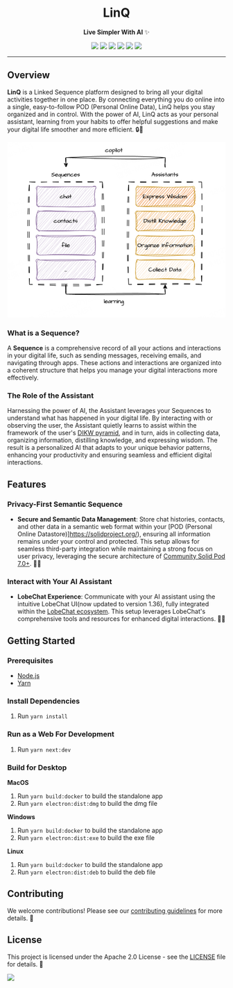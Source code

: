 <div align="center">
  <a name="readme-top"></a>
  <h1>LinQ</h1>

  <p>
    <strong>Live Simpler With AI</strong> ✨
  </p>

  <!-- SHIELD GROUP -->

[![][version-shield]][version-link]
[![][license-shield]][license-link]
[![][build-shield]][build-link]
[![][coverage-shield]][coverage-link]
[![][issues-shield]][issues-link]
[![][stars-shield]][stars-link]

</div>

---

## Overview

**LinQ** is a Linked Sequence platform designed to bring all your digital activities together in one place. By connecting everything you do online into a single, easy-to-follow POD (Personal Online Data), LinQ helps you stay organized and in control. With the power of AI, LinQ acts as your personal assistant, learning from your habits to offer helpful suggestions and make your digital life smoother and more efficient. 🔒🤖


![LinQ Overview](public/images/overview.png)

### What is a Sequence?

A **Sequence** is a comprehensive record of all your actions and interactions in your digital life, such as sending messages, receiving emails, and navigating through apps. These actions and interactions are organized into a coherent structure that helps you manage your digital interactions more effectively.

### The Role of the Assistant

Harnessing the power of AI, the Assistant leverages your Sequences to understand what has happened in your digital life. By interacting with or observing the user, the Assistant quietly learns to assist within the framework of the user's [DIKW pyramid](https://en.wikipedia.org/wiki/DIKW_pyramid), and in turn, aids in collecting data, organizing information, distilling knowledge, and expressing wisdom. The result is a personalized AI that adapts to your unique behavior patterns, enhancing your productivity and ensuring seamless and efficient digital interactions.

## Features

### Privacy-First Semantic Sequence

- **Secure and Semantic Data Management**: Store chat histories, contacts, and other data in a semantic web format within your [POD (Personal Online Datastore)]https://solidproject.org/), ensuring all information remains under your control and protected. This setup allows for seamless third-party integration while maintaining a strong focus on user privacy, leveraging the secure architecture of [Community Solid Pod 7.0+](https://github.com/CommunitySolidServer/CommunitySolidServer). 🔐🤝

### Interact with Your AI Assistant

- **LobeChat Experience**: Communicate with your AI assistant using the intuitive LobeChat UI(now updated to version 1.36), fully integrated within the [LobeChat ecosystem](https://lobechat.com/docs). This setup leverages LobeChat's comprehensive tools and resources for enhanced digital interactions. 🤖🌐

## Getting Started

### Prerequisites

- [Node.js](https://nodejs.org/)
- [Yarn](https://yarnpkg.com/)

### Install Dependencies

1. Run `yarn install`

### Run as a Web For Development

1. Run `yarn next:dev`

### Build for Desktop

**MacOS**

1. Run `yarn build:docker` to build the standalone app
2. Run `yarn electron:dist:dmg` to build the dmg file

**Windows**

1. Run `yarn build:docker` to build the standalone app
2. Run `yarn electron:dist:exe` to build the exe file

**Linux**

1. Run `yarn build:docker` to build the standalone app
2. Run `yarn electron:dist:deb` to build the deb file

## Contributing

We welcome contributions! Please see our [contributing guidelines](CONTRIBUTING.md) for more details. 🙌

## License

This project is licensed under the Apache 2.0 License - see the [LICENSE](LICENSE) file for details. 📄

[![][back-to-top]](#readme-top)

<!-- SHIELD LINKS -->

[back-to-top]: https://img.shields.io/badge/-BACK_TO_TOP-151515?style=flat-square
[build-link]: https://github.com/undefineds-co/undefineds/actions
[build-shield]: https://img.shields.io/github/actions/workflow/status/undefineds-co/undefineds/ci.yml?label=build&logo=github
[coverage-link]: https://codecov.io/gh/undefineds-co/undefineds
[coverage-shield]: https://img.shields.io/codecov/c/github/undefineds-co/undefineds?logo=codecov
[issues-link]: https://github.com/undefineds-co/undefineds/issues
[issues-shield]: https://img.shields.io/github/issues/undefineds-co/undefineds?logo=github
[license-link]: LICENSE
[license-shield]: https://img.shields.io/badge/license-Apache%202.0-blue
[stars-link]: https://github.com/undefineds-co/undefineds/stargazers
[stars-shield]: https://img.shields.io/github/stars/undefineds-co/undefineds?logo=github
[version-link]: https://github.com/undefineds-co/undefineds/releases
[version-shield]: https://img.shields.io/badge/version-0.0.1-purple
